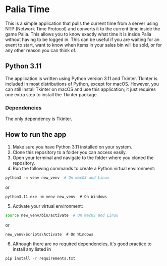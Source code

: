 # Palia Time

This is a simple application that pulls the current time from a server using NTP (Network Time Protocol) and converts it to the current time inside the game Palia. This allows you to know exactly what time it is inside Palia without having to be logged in. This can be useful if you are waiting for an event to start, want to know when items in your sales bin will be sold, or for any other reason you can think of.

## Python 3.11

The application is written using Python version 3.11 and Tkinter. Tkinter is included in most distributions of Python, except for macOS. However, you can still install Tkinter on macOS and use this application; it just requires one extra step to install the Tkinter package.

### Dependencies

The only dependency is Tkinter.

## How to run the app

1. Make sure you have Python 3.11 installed on your system.
2. Clone this repository to a folder you can access easily.
3. Open your terminal and navigate to the folder where you cloned the repository.
4. Run the following commands to create a Python virtual environment: 

```Bash
python3 -m venv new_venv  # On macOS and Linux
```

or

```PS1
python3.11.exe -m venv new_venv  # On Windows
```

5. Activate your virtual environment:

```Bash
source new_venv/bin/activate  # On macOS and Linux
```

or 

```PS1
new_venv\Scripts\Activate  # On Windows
```

6. Although there are no required dependencies, it's good practice to install any listed in 

```Bash
pip install -r requirements.txt
```
